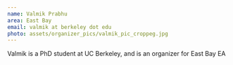 ```yaml
---
name: Valmik Prabhu
area: East Bay
email: valmik at berkeley dot edu
photo: assets/organizer_pics/valmik_pic_croppeg.jpg
---
```


Valmik is a PhD student at UC Berkeley, and is an organizer for East Bay EA
